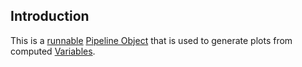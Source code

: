 ## Introduction

This is a [runnable](../Pipeline%20Objects/runnables.md) [Pipeline Object](../Pipeline%20Objects/pipeline_object.md) that is used to generate plots from computed [Variables](../variable.md).